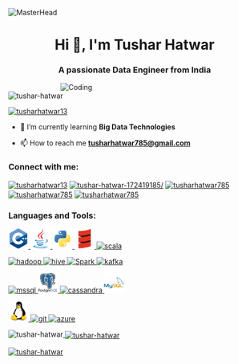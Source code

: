 ![MasterHead](https://engineering.fb.com/wp-content/uploads/2019/11/Data_PortabilityPrivacy_BANNER_003.gif)

<h1 align="center">Hi 👋, I'm Tushar Hatwar</h1>
<h3 align="center">A passionate Data Engineer from India</h3>
<img align="right" alt="Coding" width="400" src="https://cdn.dribbble.com/users/1162077/screenshots/3848914/programmer.gif">

<p align="left"> <img src="https://komarev.com/ghpvc/?username=tushar-hatwar&label=Profile%20views&color=0e75b6&style=flat" alt="tushar-hatwar" /> </p>

<p align="left"> <a href="https://twitter.com/tusharhatwar13" target="blank"><img src="https://img.shields.io/twitter/follow/tusharhatwar13?logo=twitter&style=for-the-badge" alt="tusharhatwar13" /></a> </p>

- 🌱 I’m currently learning **Big Data Technologies**

- 📫 How to reach me **tusharhatwar785@gmail.com**

<h3 align="left">Connect with me:</h3>
<p align="left">
<a href="https://twitter.com/tusharhatwar13" target="blank"><img align="center" src="https://raw.githubusercontent.com/rahuldkjain/github-profile-readme-generator/master/src/images/icons/Social/twitter.svg" alt="tusharhatwar13" height="30" width="40" /></a>
<a href="https://www.linkedin.com/in/hatwar-tushar/" target="blank"><img align="center" src="https://raw.githubusercontent.com/rahuldkjain/github-profile-readme-generator/master/src/images/icons/Social/linked-in-alt.svg" alt="tushar-hatwar-172419185/" height="30" width="40" /></a>
<a href="https://kaggle.com/tusharhatwar785" target="blank"><img align="center" src="https://raw.githubusercontent.com/rahuldkjain/github-profile-readme-generator/master/src/images/icons/Social/kaggle.svg" alt="tusharhatwar785" height="30" width="40" /></a>
<a href="https://www.hackerrank.com/tusharhatwar785" target="blank"><img align="center" src="https://raw.githubusercontent.com/rahuldkjain/github-profile-readme-generator/master/src/images/icons/Social/hackerrank.svg" alt="tusharhatwar785" height="30" width="40" /></a>
<a href="https://www.leetcode.com/tusharhatwar785" target="blank"><img align="center" src="https://raw.githubusercontent.com/rahuldkjain/github-profile-readme-generator/master/src/images/icons/Social/leet-code.svg" alt="tusharhatwar785" height="30" width="40" /></a>
</p>

<h3 align="left">Languages and Tools:</h3>

<a href="https://www.w3schools.com/cpp/" target="_blank" rel="noreferrer"> <img src="https://raw.githubusercontent.com/devicons/devicon/master/icons/cplusplus/cplusplus-original.svg" alt="cplusplus" width="40" height="40"/> </a>
<a href="https://www.java.com" target="_blank" rel="noreferrer"> <img src="https://raw.githubusercontent.com/devicons/devicon/master/icons/java/java-original.svg" alt="java" width="40" height="40"/> </a> 
<a href="https://www.python.org" target="_blank" rel="noreferrer"> <img src="https://raw.githubusercontent.com/devicons/devicon/master/icons/python/python-original.svg" alt="python" width="40" height="40"/> </a>
<a href="https://www.scala-lang.org" target="_blank" rel="noreferrer"> <img src="https://raw.githubusercontent.com/devicons/devicon/master/icons/scala/scala-original.svg" alt="scala" width="40" height="40"/> </a>
<a href="https://www.scala-lang.org" target="_blank" rel="noreferrer"> <img src="https://cdn-icons-png.flaticon.com/512/4299/4299956.png" alt="scala" width="40" height="40"/> </a>

<p align="left">
<a href="https://hadoop.apache.org/" target="_blank" rel="noreferrer"> <img src="https://www.vectorlogo.zone/logos/apache_hadoop/apache_hadoop-icon.svg" alt="hadoop" width="40" height="40"/> </a> 
<a href="https://hive.apache.org/" target="_blank" rel="noreferrer"> <img src="https://www.vectorlogo.zone/logos/apache_hive/apache_hive-icon.svg" alt="hive" width="40" height="40"/> </a>
<a href="https://spark.apache.org/" target="_blank" rel="noreferrer"> <img src="https://www.vectorlogo.zone/logos/apache_spark/apache_spark-ar21.png" alt="Spark" width="40" height="40"/> </a>
<a href="https://kafka.apache.org/" target="_blank" rel="noreferrer"> <img src="https://www.vectorlogo.zone/logos/apache_kafka/apache_kafka-icon.svg" alt="kafka" width="40" height="40"/> </a> 

<a href="https://www.microsoft.com/en-us/sql-server" target="_blank" rel="noreferrer"> <img src="https://www.svgrepo.com/show/303229/microsoft-sql-server-logo.svg" alt="mssql" width="40" height="40"/> </a> 
<a href="https://www.postgresql.org" target="_blank" rel="noreferrer"> <img src="https://raw.githubusercontent.com/devicons/devicon/master/icons/postgresql/postgresql-original-wordmark.svg" alt="postgresql" width="40" height="40"/> </a> <a href="https://cassandra.apache.org/" target="_blank" rel="noreferrer"> <img src="https://www.vectorlogo.zone/logos/apache_cassandra/apache_cassandra-icon.svg" alt="cassandra" width="40" height="40"/> </a> <a href="https://www.mysql.com/" target="_blank" rel="noreferrer"> <img src="https://raw.githubusercontent.com/devicons/devicon/master/icons/mysql/mysql-original-wordmark.svg" alt="mysql" width="40" height="40"/> </a>

<a href="https://www.linux.org/" target="_blank" rel="noreferrer"> <img src="https://raw.githubusercontent.com/devicons/devicon/master/icons/linux/linux-original.svg" alt="linux" width="40" height="40"/> </a> 
<a href="https://git-scm.com/" target="_blank" rel="noreferrer"> <img src="https://www.vectorlogo.zone/logos/git-scm/git-scm-icon.svg" alt="git" width="40" height="40"/> </a> <a href="https://azure.microsoft.com/en-in/" target="_blank" rel="noreferrer">
<img src="https://www.vectorlogo.zone/logos/microsoft_azure/microsoft_azure-icon.svg" alt="azure" width="40" height="40"/>
</p>

<p><img align="left" src="https://github-readme-stats.vercel.app/api/top-langs?username=tushar-hatwar&show_icons=true&locale=en&layout=compact" alt="tushar-hatwar" /></p>

<p>&nbsp;<img align="center" src="https://github-readme-stats.vercel.app/api?username=tushar-hatwar&show_icons=true&locale=en" alt="tushar-hatwar" /></p>

<p><img align="center" src="https://github-readme-streak-stats.herokuapp.com/?user=tushar-hatwar&" alt="tushar-hatwar" /></p>
